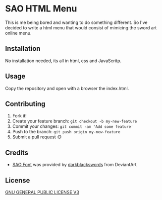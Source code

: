 # SAO HTML Menu

This is me being bored and wanting to do something different. So I've decided to write a html menu that would consist of mimicing the sword art online menu.

## Installation

No installation needed, its all in html, css and JavaScritp.

## Usage

Copy the repository and open with a browser the index.html.

## Contributing

1. Fork it!
2. Create your feature branch: `git checkout -b my-new-feature`
3. Commit your changes: `git commit -am 'Add some feature'`
4. Push to the branch: `git push origin my-new-feature`
5. Submit a pull request :D

## Credits

* [SAO Font](https://darkblackswords.deviantart.com/art/Sword-Art-Online-Font-342305125) was provided by [darkblackswords](https://darkblackswords.deviantart.com/) from DeviantArt

## License

[GNU GENERAL PUBLIC LICENSE V3](https://github.com/Xiandrios/SAOMenu/blob/master/LICENSE)

